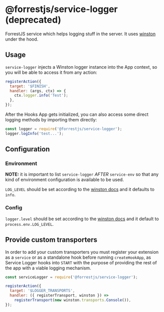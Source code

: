 # @forrestjs/service-logger (deprecated)

ForrestJS service which helps logging stuff in the server.
It uses [winston](https://www.npmjs.com/package/winston) under the hood.

## Usage

`service-logger` injects a Winston logger instance into the App context, so you will be able
to access it from any action:

```js
registerAction({
  target: '$FINISH',
  handler: (args, ctx) => {
    ctx.logger.info('Test');
  },
});
```

After the Hooks App gets initialized, you can also access some direct logging methods
by importing them directly:

```js
const logger = require('@forrestjs/service-logger');
logger.logInfo('test...');
```

## Configuration

### Environment

**NOTE:** it is important to list `service-logger` _AFTER_ `service-env` so that any kind of environment
configuration is available to be used.

`LOG_LEVEL` should be set according to the [winston docs](https://www.npmjs.com/package/winston#logging-levels)
and it defaults to `info`.

### Config

`logger.level` should be set according to the [winston docs](https://www.npmjs.com/package/winston#logging-levels)
and it default to `process.env.LOG_LEVEL`.

## Provide custom transporters

In order to add your custom transporters you must register your extension as a `service` or as a standalone
hook before running `createHookApp`, as Service Logger hooks into `START` with the purpose of providing
the rest of the app with a viable logging mechanism.

```js
const serviceLogger = require('@forrestjs/service-logger');

registerAction({
  target: '$LOGGER_TRANSPORTS',
  handler: ({ registerTransport, winston }) =>
    registerTransport(new winston.transports.Console()),
});
```
